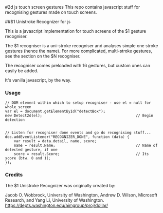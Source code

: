 #2d js touch screen gestures
This repo contains javascript stuff for recognising gestures made on touch screens.

##$1 Unistroke Recognizer for js

This is a javascript implementation for touch screens of the $1 gesture recogniser.

The $1 recogniser is a uni-stroke recogniser and analyses simple one stroke gestures (hence the name). For more complicated, multi-stroke gestures, see the section on the $N recogniser.

The recogniser comes preloaded with 16 gestures, but custom ones can easily be added.

It's vanilla javascript, by the way.

### Usage
    // DOM element within which to setup recogniser - use el = null for whole screen
    var el = document.getElementById("detectBox"); 
    new Detect2d(el);                                           // Begin detection

    
    // Listen for recogniser done events and go do recognising stuff...
    doc.addEventListener("RECOGNIZER_DONE", function (data) { 
        var result = data.detail, name, score;
        name = result.Name;                                     // Name of detected gesture, if one
        score = result.Score;                                   // Its score (btw. 0 and 1);
    });
    
### Credits
The $1 Unistroke Recognizer was originally created by:

Jacob O. Wobbrock, University of Washington,
Andrew D. Wilson, Microsoft Research, and
Yang Li, University of Washington.
https://depts.washington.edu/aimgroup/proj/dollar/
